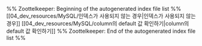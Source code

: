 %% Zoottelkeeper: Beginning of the autogenerated index file list  %%
 [[04_dev_resources/MySQL/인덱스가 사용되지 않는 경우|인덱스가 사용되지 않는 경우]]
 [[04_dev_resources/MySQL/column의 default 값 확인하기|column의 default 값 확인하기]]
%% Zoottelkeeper: End of the autogenerated index file list  %%
